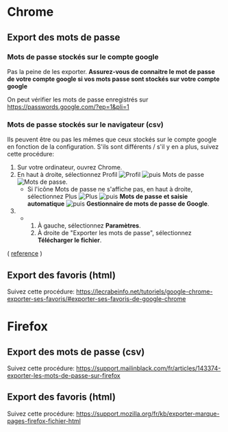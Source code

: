 # Chrome

## Export des mots de passe

### Mots de passe stockés sur le compte google

Pas la peine de les exporter. **Assurez-vous de connaitre le mot de passe de votre compte google si vos mots passe sont stockés sur votre compte google**

On peut vérifier les mots de passe enregistrés sur https://passwords.google.com/?ep=1&pli=1

### Mots de passe stockés sur le navigateur (csv)

Ils peuvent être ou pas les mêmes que ceux stockés sur le compte google en fonction de la configuration. S'ils sont différents / s'il y en a plus, suivez cette procédure:

1. Sur votre ordinateur, ouvrez Chrome.
2. En haut à droite, sélectionnez Profil ![Profil](https://lh3.googleusercontent.com/ctV0QX29Bg_C5H9X55WX5qRw0B6TtSqwM-aa0Ftx9kirVzMJU8NZmK0QUC724NV-2_E=w36-h36) ![puis](https://lh3.googleusercontent.com/3_l97rr0GvhSP2XV5OoCkV2ZDTIisAOczrSdzNCBxhIKWrjXjHucxNwocghoUa39gw=w36-h36) Mots de passe ![Mots de passe](https://storage.googleapis.com/support-kms-prod/lZfJwPkKHFC4HJ02p7lLO8uumjrZXSH1TMq2).
   - Si l'icône Mots de passe ne s'affiche pas, en haut à droite, sélectionnez Plus ![Plus](https://lh3.googleusercontent.com/E2q6Vj9j60Dw0Z6NZFEx5vSB9yoZJp7C8suuvQXVA_2weMCXstGD7JEvNrzX3wuQrPtL=w36-h36) ![puis](https://lh3.googleusercontent.com/3_l97rr0GvhSP2XV5OoCkV2ZDTIisAOczrSdzNCBxhIKWrjXjHucxNwocghoUa39gw=w36-h36) **Mots de passe et saisie automatique** ![puis](https://lh3.googleusercontent.com/3_l97rr0GvhSP2XV5OoCkV2ZDTIisAOczrSdzNCBxhIKWrjXjHucxNwocghoUa39gw=w36-h36) **Gestionnaire de mots de passe de Google**.
3. - 1. À gauche, sélectionnez **Paramètres**.
     2. À droite de "Exporter les mots de passe", sélectionnez **Télécharger le fichier**.

( [reference](https://support.google.com/chrome/answer/95606?hl=fr&co=GENIE.Platform%3DDesktop#zippy=%2Cafficher-modifier-supprimer-ou-exporter-des-mots-de-passe-enregistr%C3%A9sq%2Cafficher-modifier-supprimer-ou-exporter-des-mots-de-passe-enregistr%C3%A9s) )

## Export des favoris (html)

Suivez cette procédure: https://lecrabeinfo.net/tutoriels/google-chrome-exporter-ses-favoris/#exporter-ses-favoris-de-google-chrome

# Firefox

## Export des mots de passe (csv)

Suivez cette procédure: https://support.mailinblack.com/fr/articles/143374-exporter-les-mots-de-passe-sur-firefox

## Export des favoris (html)

Suivez cette procédure: https://support.mozilla.org/fr/kb/exporter-marque-pages-firefox-fichier-html